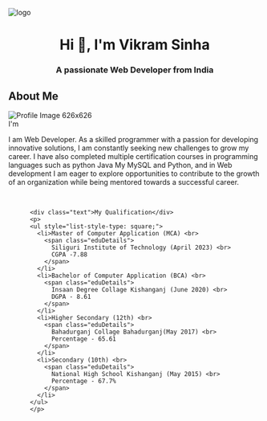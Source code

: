 ![logo](https://github.com/vikramsinha74)
<h1 align="center">Hi 👋, I'm Vikram Sinha</h1>
<h3 align="center">A passionate  Web Developer from India</h3>




  <!--  About  -->
  <section class="about" id="about">
    <div class="max-width">
      <h2 class="title">About Me</h2>
      <div class="about-content">
        <div class="column left">
          <img src="vikram photo.jpg" alt="Profile Image 626x626">
        </div>
        <div class="column right">
          <div class="text">I'm <span class="typing-2"></span></div>
          <p>
            I am Web Developer.
            As a skilled programmer with a passion for developing innovative solutions, I am constantly seeking new
            challenges to grow my career. I have also completed multiple certification courses in programming languages
            such as python Java My MySQL 
            and Python, and in Web development  I am eager to explore opportunities to contribute to the growth of an
            organization while being mentored towards a successful career.
          </p>
          <br>

         
          <div class="text">My Qualification</div>
          <p>
          <ul style="list-style-type: square;">
            <li>Master of Computer Application (MCA) <br>
              <span class="eduDetails">
                Siliguri Institute of Technology (April 2023) <br>
                CGPA -7.88
              </span>
            </li>
            <li>Bachelor of Computer Application (BCA) <br>
              <span class="eduDetails">
                Insaan Degree Collage Kishanganj (June 2020) <br>
                DGPA - 8.61
              </span>
            </li>
            <li>Higher Secondary (12th) <br>
              <span class="eduDetails">
                Bahadurganj Collage Bahadurganj(May 2017) <br>
                Percentage - 65.61
              </span>
            </li>
            <li>Secondary (10th) <br>
              <span class="eduDetails">
                National High School Kishanganj (May 2015) <br>
                Percentage - 67.7%
              </span>
            </li>
          </ul>
          </p>

         
